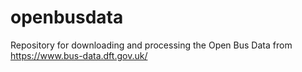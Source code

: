 # openbusdata
Repository for downloading and processing the Open Bus Data from https://www.bus-data.dft.gov.uk/
